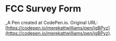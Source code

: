 # FCC Survey Form
 _A Pen created at CodePen.io. Original URL: [https://codepen.io/merekattwilliams/pen/jgBPyz](https://codepen.io/merekattwilliams/pen/jgBPyz).

 